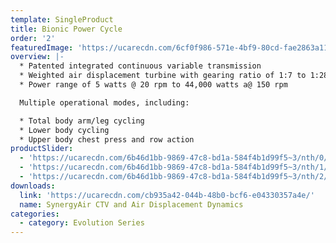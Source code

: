 ```yaml
---
template: SingleProduct
title: Bionic Power Cycle
order: '2'
featuredImage: 'https://ucarecdn.com/6cf0f986-571e-4bf9-80cd-fae2863a111f/'
overview: |-
  * Patented integrated continuous variable transmission
  * Weighted air displacement turbine with gearing ratio of 1:7 to 1:28
  * Power range of 5 watts @ 20 rpm to 44,000 watts a@ 150 rpm

  Multiple operational modes, including:

  * Total body arm/leg cycling
  * Lower body cycling
  * Upper body chest press and row action
productSlider:
  - 'https://ucarecdn.com/6b46d1bb-9869-47c8-bd1a-584f4b1d99f5~3/nth/0/'
  - 'https://ucarecdn.com/6b46d1bb-9869-47c8-bd1a-584f4b1d99f5~3/nth/1/'
  - 'https://ucarecdn.com/6b46d1bb-9869-47c8-bd1a-584f4b1d99f5~3/nth/2/'
downloads:
  link: 'https://ucarecdn.com/cb935a42-044b-48b0-bcf6-e04330357a4e/'
  name: SynergyAir CTV and Air Displacement Dynamics
categories:
  - category: Evolution Series
---
```

